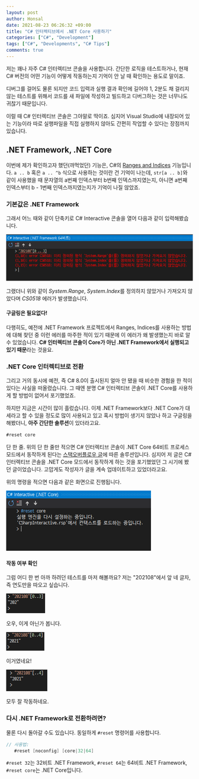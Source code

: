 ```yaml
---
layout: post
author: Honsal
date: 2021-08-23 06:26:32 +09:00
title: "C# 인터렉티브에서 .NET Core 사용하기"
categories: ["C#", "Development"]
tags: ["C#", "Developments", "C# Tips"]
comments: true
---
```


저는 꽤나 자주 C# 인터렉티브 콘솔을 사용합니다. 간단한 로직을 테스트하거나, 현재 C# 버전의 어떤 기능이 어떻게 작동하는지 기억이 안 날 때 확인하는 용도로 말이죠.

디버그를 걸어도 물론 되지만 코드 입력과 실행 결과 확인에 길어야 1, 2분도 채 걸리지 않는 테스트를 위해서 코드를 새 파일에 작성하고 빌드하고 디버그하는 것은 너무나도 귀찮기 때문입니다.

이럴 때 C# 인터렉티브 콘솔은 그야말로 딱이죠. 심지어 Visual Studio에 내장되어 있는 기능이라 따로 실행파일을 직접 실행하지 않아도 간편히 작업할 수 있다는 장점까지 있습니다.

## .NET Framework, .NET Core

이번에 제가 확인하고자 했던(까먹었던) 기능은, C#의 [Ranges and Indices](https://docs.microsoft.com/en-us/dotnet/csharp/whats-new/tutorials/ranges-indexes) 기능입니다. `a .. b` 혹은 `a .. ^b` 식으로 사용하는 것이란 건 기억이 나는데, `str[a .. b]`와 같이 사용했을 때 문자열의 a번째 인덱스부터 b번째 인덱스까지였는지, 아니면 a번째 인덱스부터 b - 1번째 인덱스까지였는지가 기억이 나질 않았죠.

### 기본값은 .NET Framework

그래서 어느 때와 같이 단축키로 C# Interactive 콘솔을 열어 다음과 같이 입력해봤습니다.

![img](/assets/images/posts/20210823/CSharpInteractive/1.png)

그랬더니 위와 같이 *System.Range*, *System.Index*를 정의하지 않았거나 가져오지 않았다며 *CS0518* 에러가 발생했습니다.

#### 구글링은 필요없다!

다행히도, 예전에 .NET Framework 프로젝트에서 Ranges, Indices를 사용하는 방법에 대해 찾던 중 이런 에러를 마주한 적이 있기 때문에 이 에러가 왜 발생했는지 바로 알 수 있었습니다. **C# 인터렉티브 콘솔이 Core가 아닌 .NET Framework에서 실행되고 있기 때문**라는 것을요.

### .NET Core 인터렉티브로 전환

그리고 거의 동시에 예전, 즉 C# 8.0이 출시된지 얼마 안 됐을 때 비슷한 경험을 한 적이 있다는 사실을 떠올렸습니다. 그 때엔 분명 C# 인터렉티브 콘솔이 .NET Core를 사용하게 할 방법이 없어서 포기했었죠.

하지만 지금은 시간이 많이 흘렀습니다. 이제 .NET Framework보다 .NET Core가 대세라고 할 수 있을 정도로 많이 사용되고 있고 혹시 방법이 생기지 않았나 하고 구글링을 해봤더니, **아주 간단한 솔루션**이 있더라고요.

```csharp
#reset core
```

단 한 줄. 위의 단 한 줄만 적으면 C# 인터렉티브 콘솔이 .NET Core 64비트 프로세스 모드에서 동작하게 된다는 [스택오버플로우 글](https://stackoverflow.com/questions/60946159/how-to-set-c-sharp-version-for-csi-exe)에 따른 솔루션입니다. 심지어 저 글은 C# 인터렉티브 콘솔을 .NET Core 모드에서 동작하게 하는 것을 포기했었던 그 시기에 봤던 글이었습니다. 고맙게도 작성자가 글을 계속 업데이트하고 있었더라고요.

위의 명령을 적으면 다음과 같은 화면으로 진행됩니다.

![img](/assets/images/posts/20210823/CSharpInteractive/2.png)

#### 작동 여부 확인

그럼 어디 한 번 아까 하려던 테스트를 마저 해볼까요? 저는 "202108"에서 앞 네 글자, 즉 연도만을 따오고 싶습니다.

![img](/assets/images/posts/20210823/CSharpInteractive/3.png)

오우, 이게 아닌가 봅니다.

![img](/assets/images/posts/20210823/CSharpInteractive/4.png)

이거였네요!

![img](/assets/images/posts/20210823/CSharpInteractive/5.png)

모두 잘 작동하네요.

### 다시 .NET Framework로 전환하려면?

물론 다시 돌아갈 수도 있습니다. 동일하게 `#reset` 명령어를 사용합니다.

```csharp
// 사용법:
   #reset [noconfig] [core|32|64]
```

`#reset 32`는 32비트 .NET Framework, `#reset 64`는 64비트 .NET Framework, `#reset core`는 .NET Core입니다.